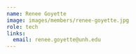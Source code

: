 ```yaml
---
name: Renee Goyette 
image: images/members/renee-goyette.jpg
role: tech
links:
  email: renee.goyette@unh.edu 
---
```



